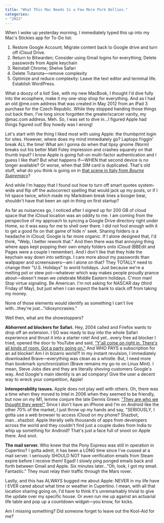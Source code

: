 ```yaml
---
title: "What This Mac Needs Is a Few More Pork Bellies."
categories:
- "2022"
---
```


When I woke up yesterday morning, I immediately typed this up into my Mac's Stickies app for To-Do list:

1. Restore Google Account; Migrate content back to Google drive and turn off iCloud Drive.
2. Return to Bitwarden; Consider using Gmail logins for everything; Delete passwords from Apple keychain
3. Reinstall Chrome; Shelve Safari
4. Delete Tutanota—remove complexity
5. Optimize and reduce complexity: Leave the text editor and terminal life. Establish WordPress.

What a doozy of a list! See, with my new MacBook, I thought I'd dive fully into the ecosphere, make it my one-stop shop for everything. And as I had an old @me.com address that was created in May 2012 from an iPad 3 purchase for the Czech Republic. While they stopped handing those things out back then, I've long since forgotten the greater/scarcer vanity, my @mac.com address. Meh. So, I was set to dive in...I figured Apple had things figured out! Boy howdy was I wrong!

Let's start with the thing I liked most with using Apple: the thumbprint login for sites. However, where does my mind immediately go? Laptops friggin' break ALL the time! What am I gonna do when that tipsy gnome (Norm) breaks out his better Matt Foley impression and crashes squarely on that thumb input? I know Apple is going full-on multi-factor authentication and I guess I like that? But what happens if—WHEN that second device is no longer available? Or worse, when that SIM card is duplicated. That's old stuff, what do you think is going on in [that scene in Italy from *Bourne Supremacy*](https://www.youtube.com/watch?v=OPdRmxwmTRg)?

And while I'm happy that I found out how to turn off smart quotes system-wide and flip off the autocorrect spelling that would jack up my posts, or if I hit space twice, which made my Markdown break lines a booger bear, shouldn't have that been an opt-in thing on first startup?

As far as nuisances go, I noticed after I signed up for 200 GB of cloud space that the iCloud location was an oddity to me. I am coming from the perspective of my approach to syncing a Google Drive directory right under Home, so it was easy for me to shell over there. I did not fool enough with it to get a good fix on that game of hide n' seek. Sharing folders is a headache in iCloud; Google is far more organic. If I alone designed that, I'd think, "Welp, I better rework that." And then there was that annoying thing where apps kept popping their own empty folders onto iCloud (BBEdit and Pages were a couple I remember). And I don't like that they hide the keychain way down into settings. I care more about my passwords than wallpaper and screensavers—am I alone on that? They TOTALLY need to change their "U.S. Holidays" to world holidays. Just because we're a melting pot or stew pot—whatever which way makes people proudly prance about—doesn't mean we celebrate Middle Eastern holidays. C'mon man! Stop virtue signaling. Be American. I'm not asking for NASCAR day (third Friday of May), but just when I can expect the bank to slack off from taking my money.

None of those elements would identify as something I can't live with...they're just..."idiosyncrasies."

Well then, what are the showstoppers?

**Abhorrent ad blockers for Safari.** Hey, 2004 called and Firefox wants to drop off an extension. I SO was ready to buy into the whole Safari experience and thrust it into a starter role! And yet...every free ad blocker I tried, opened the door to YouTube and said, ["Y'all come on right in. There's all kinds of room. Got a party going on."](https://youtu.be/0b7eEVSGsVw?t=2422) And WHO PAYS a subscription for an ad blocker! Am I in bizarro world?! In my instant revulsion, I immediately downloaded Brave—everything was clean as a whistle. But, I need more than bookmark synchronization (Brave remains my go-to on Linux Mint). I mean, Steve Jobs dies and they are literally shoving customers Google's way. And Google's main identity is an ad company! Give the user a decent way to wreck your competition, Apple!

**Interoperability issues.** Apple does not play well with others. Oh, there was a time when they moved to Intel in 2006 when they seemed to be friendly, but now on my M1, lemme conjure the late Dennis Green: ["They are who we thought they were!"](https://www.youtube.com/watch?v=gz3Stx1N14Y) Since I don't have an iPhone and I'm on Android like the other 70% of the market, I just throw up my hands and say, "SERIOUSLY, I gotta use a web browser to access iCloud on my phone? Shazbot, man...shazbot. Apple literally sells thousands of apps from developers across the world and they couldn't find just a couple dudes from India to whip up something for Android? That's just a face full of snoot on Apple there. And snot.

**The mail server.** Who knew that the Pony Express was still in operation in Cupertino? I gotta admit, it has been a LONG time since I've cussed at a mail server. I seriously SHOULD NOT have verification emails from Steam expire before I receive them! Egad! I slowly ping ponged emails back and forth between Gmail and Apple. Six minutes later..."Oh, look, I got my email. Fantastic." They must relay their traffic through the Mars rover.

Lastly, and this has ALWAYS bugged me about Apple: NEVER in my life have I EVER cared about what time or weather in Cupertino. I mean, with all that location sharing going on, I'd have to think it's unremarkably trivial to give the update over my specific house. Or even run me up against an actuarial life table and pop up a countdown widget—you know, for kicks.

Am I missing something? Did someone forget to leave out the Kool-Aid for me?